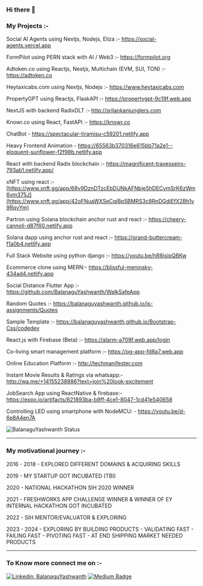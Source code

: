### Hi there 👋


<!--
**BalanaguYashwanth/BalanaguYashwanth** is a ✨ _special_ ✨ repository because its `README.md` (this file) appears on your GitHub profile.

Here are some ideas to get you started:

- 🔭 I’m currently working on ...
- 🌱 I’m currently learning ...
- 👯 I’m looking to collaborate on ...
- 🤔 I’m looking for help with ...
- 💬 Ask me about ...
- 📫 How to reach me: ...
- 😄 Pronouns: ...
- ⚡ Fun fact: ...
-->

### My Projects :-

Social AI Agents using Nextjs, Nodejs, Eliza :-
https://social-agents.vercel.app

FormPilot using PERN stack with AI / Web3 :-
https://formpilot.org

Adtoken.co using Reactjs, Nestjs, Multichain (EVM, SUI, TON) :-
https://adtoken.co

Heytaxicabs.com using Nextjs, Nodejs :-
https://www.heytaxicabs.com

PropertyGPT using Reactjs, FlaskAPI :-
https://propertygpt-9c19f.web.app

NextJS with backend RadixDLT :-
http://srilankanjunglers.com

Knowr.co using React, FastAPI :-
https://knowr.co

ChatBot - 
https://spectacular-tiramisu-c59201.netlify.app

Heavy Frontend Animation - 
https://65563b370316e615bb71a2e1--eloquent-sunflower-f2f98b.netlify.app

React with backend Radix blockchain :-
https://magnificent-travesseiro-793ab1.netlify.app/

xNFT using react :- 
[https://www.xnft.gg/app/68v9DznDTzcEbDUNkAFNbje5hDECvmSrK6zWm6vm375J](https://www.xnft.gg/app/42oFNuaWXSeCqjBp5BMRS3c8RnDGdiEfX2Bh1v9RqvYm)

Partron using Solana blockchain anchor rust and react :-
https://cheery-cannoli-d87f60.netlify.app

Solana dapp using anchor rust and react :-
https://grand-buttercream-f1a0b4.netlify.app

Full Stack Website using python django :-
https://youtu.be/hR8isipQBKw

Ecommerce clone using MERN:-
https://blissful-meninsky-434ad4.netlify.app

Social Distance Flutter App :-
https://github.com/BalanaguYashwanth/WalkSafeApp

Random Quotes :-
https://balanaguyashwanth.github.io/js-assignments/Quotes

Sample Template :-
https://balanaguyashwanth.github.io/Bootstrap-Css/codedev

React.js with Firebase (Beta) :-
https://alarm-a709f.web.app/login

Co-living smart management platform :-
https://pg-app-fd8a7.web.app

Online Education Platform :-
http://techmanifester.com

Instant Movie Results & Ratings via whatsapp:-
http://wa.me/+14155238886?text=join%20look-excitement

JobSearch App using ReactNative & firebase:-
https://expo.io/artifacts/821893ba-b9ff-4ce1-8047-1cd41e540658

Controlling LED using smartphone with NodeMCU: -
https://youtu.be/d-6e8A4en7A


![BalanaguYashwanth Status](https://github-readme-stats.vercel.app/api/top-langs/?username=BalanaguYashwanth&theme=material-palenight&hide_langs_below=1&layout=compact)

* * *

### My motivational journey :-

2016 - 2018 - EXPLORED DIFFERENT DOMAINS & ACQUIRING SKILLS

2019 - MY STARTUP GOT INCUBATED (TBI) 

2020 - NATIONAL HACKATHON SIH 2020 WINNER

2021 - FRESHWORKS APP CHALLENGE WINNER & WINNER OF EY INTERNAL HACKATHON GOT INCUBATED 

2022 - SIH MENTOR/EVALUATOR & EXPLORING

2023 - 2024 - EXPLORING BY 
BUILDING PRODUCTS - VALIDATING FAST - FAILING FAST - PIVOTING FAST - AT END SHIPPING MARKET NEEDED PRODUCTS

* * *

### To Know more connect me on :-

[![Linkedin: BalanaguYashwanth](https://img.shields.io/badge/-BalanaguYashwanth-blue?style=flat-square&logo=Linkedin&logoColor=white&link=https://www.linkedin.com/in/balanagu-yashwanth-77a104159/)](https://www.linkedin.com/in/balanagu-yashwanth-77a104159/) [![Medium Badge](http://img.shields.io/badge/-@makedeveasy-1ca0f1?style=social&logo=Medium&logoColor=black&link=https://medium.com/@makedeveasy)](https://medium.com/@makedeveasy)<br/>




